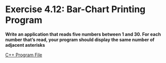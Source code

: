 # Exercise 4.12: Bar-Chart Printing Program

**Write an application that reads five numbers between 1 and 30. For each number that’s read, your program should display the same number of adjacent asterisks**

[C++ Program File](p04_12.cpp)
